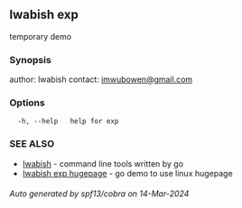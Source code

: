 ## lwabish exp

temporary demo

### Synopsis

author: lwabish 
contact: imwubowen@gmail.com

### Options

```
  -h, --help   help for exp
```

### SEE ALSO

* [lwabish](lwabish.md)	 - command line tools written by go
* [lwabish exp hugepage](lwabish_exp_hugepage.md)	 - go demo to use linux hugepage

###### Auto generated by spf13/cobra on 14-Mar-2024
